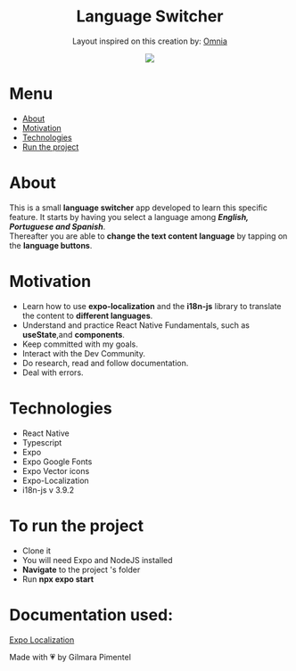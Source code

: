 <div align='center'>
<h1 align="center">Language Switcher</h1>

Layout inspired on this creation by:
[Omnia](https://dribbble.com/shots/14504573-learn-languages-easily)


<img src="https://ik.imagekit.io/cnbmdh4b9w/ezgif.com-video-to-gif__2__uceARd4NMB.gif?updatedAt=1679442894923"/>


</div>


# Menu
- <a href="#about">About</a>
- <a href="#motivation">Motivation</a>
- <a href="#technologies">Technologies</a>
- <a href="#to-run-the-project">Run the project</a>
# About

This is a small **language switcher** app developed to learn this specific feature.
It starts by having you select a language among  ***English, Portuguese and Spanish***.<br>
Thereafter you are able to **change the text content language** by tapping on the **language buttons**.<br/> 

 

# Motivation

- Learn how to use **expo-localization** and the **i18n-js** library to translate the content to  **different languages**.
- Understand and practice React Native Fundamentals, such as **useState**,and **components**. 
- Keep committed with my goals.
- Interact with the Dev Community.
- Do research, read and follow documentation.
- Deal with errors.



# Technologies

- React Native
- Typescript
- Expo
- Expo Google Fonts
- Expo Vector icons
- Expo-Localization
- i18n-js v 3.9.2

# To run the project
- Clone it
- You will need Expo and NodeJS installed
- **Navigate** to the project 's folder 
- Run **npx expo start**

# Documentation used:
[Expo Localization](https://docs.expo.dev/versions/latest/sdk/localization/)

Made with 💗 by Gilmara Pimentel

